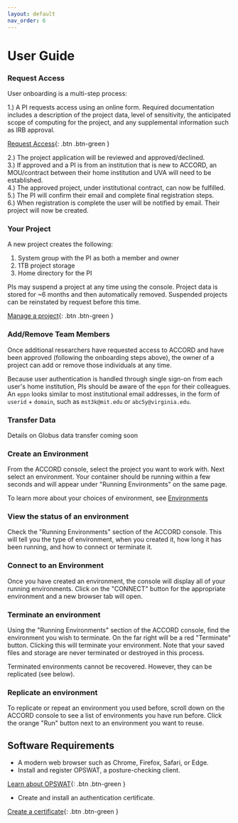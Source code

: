 ```yaml
---
layout: default
nav_order: 6
---
```


# User Guide

### Request Access

User onboarding is a multi-step process:

1.) A PI requests access using an online form. Required documentation includes a description of the project data, level of sensitivity, the anticipated scope of computing for the project, and any supplemental information such as IRB approval.  

[Request Access](http://example.com/){: .btn .btn-green }  

2.) The project application will be reviewed and approved/declined.  
3.) If approved and a PI is from an institution that is new to ACCORD, an MOU/contract between their home institution and UVA will need to be established.  
4.) The approved project, under institutional contract, can now be fulfilled.  
5.) The PI will confirm their email and complete final registration steps.  
6.) When registration is complete the user will be notified by email. Their project will now be created.  


### Your Project

A new project creates the following:

1. System group with the PI as both a member and owner
2. 1TB project storage 
3. Home directory for the PI 

PIs may suspend a project at any time using the console. Project data is stored for ~6 months and then
automatically removed. Suspended projects can be reinstated by request before this time.

[Manage a project](http://example.com/){: .btn .btn-green }


### Add/Remove Team Members

Once additional researchers have requested access to ACCORD and have been approved (following the onboarding
steps above), the owner of a project can add or remove those individuals at any time. 

Because user authentication is handled through single sign-on from each user's home institution, PIs should
be aware of the `eppn` for their colleagues. An `eppn` looks similar to most institutional email
addresses, in the form of `userid` + `domain`, such as `mst3k@mit.edu` or `abc5y@virginia.edu`.


### Transfer Data

Details on Globus data transfer coming soon


### Create an Environment

From the ACCORD console, select the project you want to work with. Next select an environment. Your container should be running within a few seconds and will appear under "Running Environments" on the same page.

To learn more about your choices of environment, see [Environments](https://accord-documentation.uvarc.io/environments)

### View the status of an environment

Check the "Running Environments" section of the ACCORD console. This will tell you the type of environment,
when you created it, how long it has been running, and how to connect or terminate it.


### Connect to an Environment

Once you have created an environment, the console will display all of your running environments. Click on 
the "CONNECT" button for the appropriate environment and a new browser tab will open.


### Terminate an environment

Using the "Running Environments" section of the ACCORD console, find the environment you wish to terminate.
On the far right will be a red "Terminate" button. Clicking this will terminate your environment.
Note that your saved files and storage are never terminated or destroyed in this process. 

Terminated environments cannot be recovered. However, they can be replicated (see below).

### Replicate an environment

To replicate or repeat an environment you used before, scroll down on the ACCORD console to see a list of
environments you have run before. Click the orange "Run" button next to an environment you want to reuse.


## Software Requirements


- A modern web browser such as Chrome, Firefox, Safari, or Edge.
- Install and register OPSWAT, a posture-checking client.

[Learn about OPSWAT](https://www.opswat.com/){: .btn .btn-green }

- Create and install an authentication certificate.

[Create a certificate](https://virginia.service-now.com/its/?id=itsweb_kb_article&sys_id=58aafbcfdbf6c744f032f1f51d961927){: .btn .btn-green }

